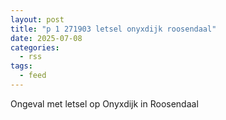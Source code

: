 ```yaml
---
layout: post
title: "p 1 271903 letsel onyxdijk roosendaal"
date: 2025-07-08
categories: 
  - rss
tags: 
  - feed
---
```


Ongeval met letsel op Onyxdijk in Roosendaal
